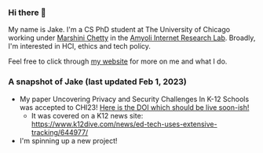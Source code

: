 ### Hi there 👋
My name is Jake. I'm a CS PhD student at The University of Chicago working under [Marshini Chetty](https://www.marshini.net/) in the [Amyoli Internet Research Lab](https://airlab.cs.uchicago.edu/). Broadly, I'm interested in HCI, ethics and tech policy. 

Feel free to click through [my website](https://jakec007.github.io/) for more on me and what I do. 

### A snapshot of Jake (last updated Feb 1, 2023)
- My paper Uncovering Privacy and Security Challenges In K-12 Schools was accepted to CHI23! [Here is the DOI which should be live soon-ish!]( https://doi.org/10.1145/3544548.3580777)
     - It was covered on a K12 news site: https://www.k12dive.com/news/ed-tech-uses-extensive-tracking/644977/
- I'm spinning up a new project!
  

<!--
**JakeC007/JakeC007** is a ✨ _special_ ✨ repository because its `README.md` (this file) appears on your GitHub profile.

Here are some ideas to get you started:

- 🔭 I’m currently working on ...
- 🌱 I’m currently learning ...
- 👯 I’m looking to collaborate on ...
- 🤔 I’m looking for help with ...
- 💬 Ask me about ...
- 📫 How to reach me: ...
- 😄 Pronouns: ...
- ⚡ Fun fact: ...
-->


